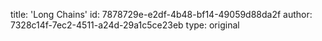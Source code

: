 title: 'Long Chains'
id: 7878729e-e2df-4b48-bf14-49059d88da2f
author: 7328c14f-7ec2-4511-a24d-29a1c5ce23eb
type: original
